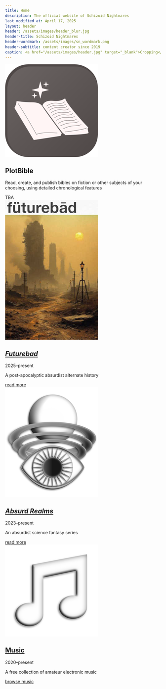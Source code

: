```yaml
---
title: Home
description: The official website of Schizoid Nightmares
last_modified_at: April 17, 2025
layout: header
header: /assets/images/header_blur.jpg
header-title: Schizoid Nightmares
header-wordmark: /assets/images/sn_wordmark.png
header-subtitle: content creator since 2019
caption: <a href="/assets/images/header.jpg" target="_blank">Cropping</a> of the cover for <i>Anthology I</i> — art by <a href="https://vladmomotart.tumblr.com/" target="_blank">Vlad Momot</a> as a paid commission
---
```


<div class="feature" markdown=0>
  <img src="/assets/images/plotbible_icon_oct2024_small.png" alt="PlotBible icon">
  <div>
    <h2>PlotBible</h2>
    <p>Read, create, and publish bibles on fiction or other subjects of your choosing, using detailed chronological features</p>
    <div>TBA</div>
  </div>
</div>

<div class="feature" markdown=0>
  <a href="futurebad/" aria-label="Read more about Futurebad" title="Read more about Futurebad"><img src="/assets/images/futurebad/futurebad_placeholder_small.jpg" alt="Futurebad placeholder cover"></a>
  <div>
    <h2><i><a href="futurebad/">Futurebad</a></i></h2>
    <p class="cap">2025–present</p>
    <p>A post-apocalyptic absurdist alternate history</p>
    <div><a href="futurebad/">read more</a></div>
  </div>
</div>

<div class="feature" markdown=0>
  <a href="absurd-realms/" aria-label="Read more about Absurd Realms" title="Read more about Absurd Realms"><img src="/assets/images/ar_icon_2024_small.png" alt="Absurd Realms icon"></a>
  <div>
    <h2><i><a href="absurd-realms/">Absurd Realms</a></i></h2>
    <p class="cap">2023–present</p>
    <p>An absurdist science fantasy series</p>
    <div><a href="absurd-realms/">read more</a></div>
  </div>
</div>

<div class="feature" markdown=0>
  <a href="music/" aria-label="Browse my music" title="Browse my music"><img src="/assets/images/note_2024_small.png" alt="Musical note"></a>
  <div>
    <h2><a href="music/">Music</a></h2>
    <p class="cap">2020–present</p>
    <p>A free collection of amateur electronic music</p>
    <div><a href="music/">browse music</a></div>
  </div>
</div>